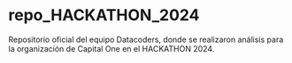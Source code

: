 # repo_HACKATHON_2024
Repositorio oficial del equipo Datacoders, donde se realizaron análisis para la organización de Capital One en el HACKATHON 2024.
